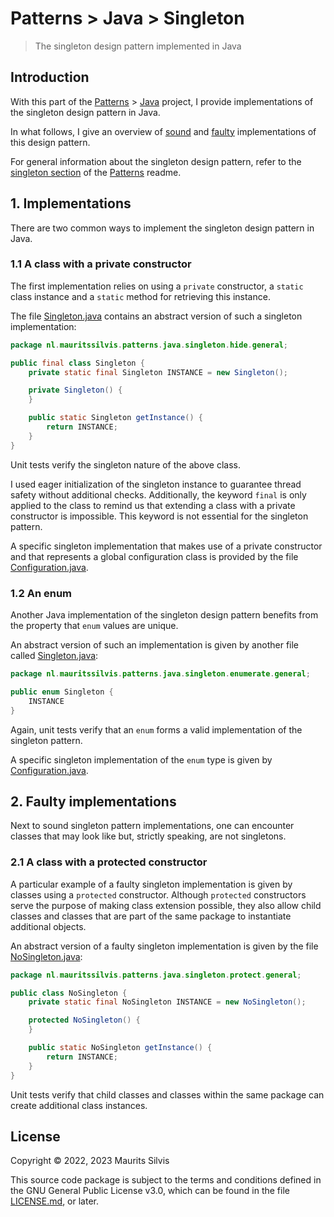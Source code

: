 # Patterns > Java > Singleton

> The singleton design pattern implemented in Java

## Introduction

With this part of the [Patterns](https://github.com/mauritssilvis/patterns) > [Java](../../../../../../../..) project, I provide implementations of the singleton design pattern in Java.

In what follows, I give an overview of [sound](#1-implementations) and [faulty](#2-faulty-implementations) implementations of this design pattern.

For general information about the singleton design pattern, refer to the [singleton section](https://github.com/mauritssilvis/patterns#311-singleton) of the [Patterns](https://github.com/mauritssilvis/patterns) readme.

## 1. Implementations

There are two common ways to implement the singleton design pattern in Java.

### 1.1 A class with a private constructor

The first implementation relies on using a `private` constructor, a `static` class instance and a `static` method for retrieving this instance.

The file [Singleton.java](hide/general/Singleton.java) contains an abstract version of such a singleton implementation:

```java
package nl.mauritssilvis.patterns.java.singleton.hide.general;

public final class Singleton {
    private static final Singleton INSTANCE = new Singleton();

    private Singleton() {
    }

    public static Singleton getInstance() {
        return INSTANCE;
    }
}
```

Unit tests verify the singleton nature of the above class.

I used eager initialization of the singleton instance to guarantee thread safety without additional checks.
Additionally, the keyword `final` is only applied to the class to remind us that extending a class with a private constructor is impossible.
This keyword is not essential for the singleton pattern.

A specific singleton implementation that makes use of a private constructor and that represents a global configuration class is provided by the file [Configuration.java](hide/specific/Configuration.java).

### 1.2 An enum

Another Java implementation of the singleton design pattern benefits from the property that `enum` values are unique.

An abstract version of such an implementation is given by another file called [Singleton.java](enumerate/general/Singleton.java):

```java
package nl.mauritssilvis.patterns.java.singleton.enumerate.general;

public enum Singleton {
    INSTANCE
}
```

Again, unit tests verify that an `enum` forms a valid implementation of the singleton pattern. 

A specific singleton implementation of the `enum` type is given by [Configuration.java](enumerate/specific/Configuration.java). 

## 2. Faulty implementations

Next to sound singleton pattern implementations, one can encounter classes that may look like but, strictly speaking, are not singletons.

### 2.1 A class with a protected constructor

A particular example of a faulty singleton implementation is given by classes using a `protected` constructor.
Although `protected` constructors serve the purpose of making class extension possible, they also allow child classes and classes that are part of the same package to instantiate additional objects.

An abstract version of a faulty singleton implementation is given by the file [NoSingleton.java](protect/general/NoSingleton.java):

```java
package nl.mauritssilvis.patterns.java.singleton.protect.general;

public class NoSingleton {
    private static final NoSingleton INSTANCE = new NoSingleton();

    protected NoSingleton() {
    }

    public static NoSingleton getInstance() {
        return INSTANCE;
    }
}
```

Unit tests verify that child classes and classes within the same package can create additional class instances.

## License

Copyright © 2022, 2023 Maurits Silvis

This source code package is subject to the terms and conditions defined in the GNU General Public License v3.0, which can be found in the file [LICENSE.md](../../../../../../../../LICENSE.md), or later.
